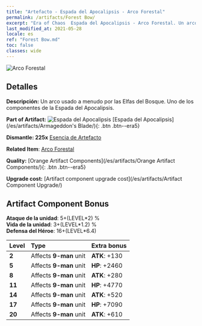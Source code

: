 ```yaml
---
title: "Artefacto - Espada del Apocalipsis - Arco Forestal"
permalink: /artifacts/Forest Bow/
excerpt: "Era of Chaos  Espada del Apocalipsis - Arco Forestal. Un arco usado a menudo por las Elfas del Bosque. Uno de los componentes de la Espada del Apocalipsis."
last_modified_at: 2021-05-28
locale: es
ref: "Forest Bow.md"
toc: false
classes: wide
---
```


 ![Arco Forestal](/images/t/artifact_40442.png)



## Detalles

 **Descripción:** Un arco usado a menudo por las Elfas del Bosque. Uno de los componentes de la Espada del Apocalipsis.

 **Part of Artifact:** ![Espada del Apocalipsis](/images/t/icon_artifact_44.png) [Espada del Apocalipsis](/es/artifacts/Armageddon's Blade/){: .btn .btn--era5}

 **Dismantle: 225x** [Esencia de Artefacto](/ItemsES/con_905/)

 **Related Item**: [Arco Forestal](/ItemsES/art_167/)

 **Quality:** [Orange Artifact Components](/es/artifacts/Orange Artifact Components/){: .btn .btn--era5}

 **Upgrade cost:** [Artifact component upgrade cost](/es/artifacts/Artifact Component Upgrade/)

## Artifact Component Bonus

  **Ataque de la unidad**: 5+(LEVEL\*2) %<br/>**Vida de la unidad**: 3+(LEVEL\*1.2) %<br/>**Defensa del Héroe**: 16+(LEVEL\*6.4)

  |  Level  | Type |    Extra bonus  | 
  |:--------|:-----|:----------------| 
  | **2** | Affects **9-man** unit | **ATK**: +130 | 
  | **5** | Affects **9-man** unit | **HP**: +2460 | 
  | **8** | Affects **9-man** unit | **ATK**: +280 | 
  | **11** | Affects **9-man** unit | **HP**: +4770 | 
  | **14** | Affects **9-man** unit | **ATK**: +520 | 
  | **17** | Affects **9-man** unit | **HP**: +7090 | 
  | **20** | Affects **9-man** unit | **ATK**: +610 | 
